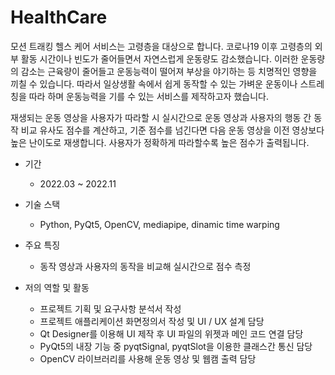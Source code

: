 # HealthCare

모션 트래킹 헬스 케어 서비스는 고령층을 대상으로 합니다. 코로나19 이후 고령층의 외부 활동 시간이나 빈도가 줄어들면서 자연스럽게 운동량도 감소했습니다. 이러한 운동량의 감소는 근육량이 줄어들고 운동능력이 떨어져 부상을 야기하는 등 치명적인 영향을 끼칠 수 있습니다. 따라서 일상생활 속에서 쉽게 동작할 수 있는 가벼운 운동이나 스트레칭을 따라 하며 운동능력을 기를 수 있는 서비스를 제작하고자 했습니다.
    
재생되는 운동 영상을 사용자가 따라할 시 실시간으로 운동 영상과 사용자의 행동 간 동작 비교 유사도 점수를 계산하고, 기준 점수를 넘긴다면 다음 운동 영상을 이전 영상보다 높은 난이도로 재생합니다. 사용자가 정확하게 따라할수록 높은 점수가 출력됩니다.




- 기간
    - 2022.03 ~ 2022.11
- 기술 스택
    - Python, PyQt5, OpenCV, mediapipe, dinamic time warping
- 주요 특징
    - 동작 영상과 사용자의 동작을 비교해 실시간으로 점수 측정


- 저의 역할 및 활동
    - 프로젝트 기획 및 요구사항 분석서 작성
    - 프로젝트 애플리케이션 화면정의서 작성 및 UI / UX 설계 담당
    - Qt Designer를 이용해 UI 제작 후 UI 파일의 위젯과 메인 코드 연결 담당
    - PyQt5의 내장 기능 중 pyqtSignal, pyqtSlot을 이용한 클래스간 통신 담당
    - OpenCV 라이브러리를 사용해 운동 영상 및 웹캠 출력 담당

  
